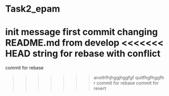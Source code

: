# Task2_epam
init message
first commit
changing README.md from develop
<<<<<<< HEAD
string for rebase with conflict
=======
commit for rebase
>>>>>>> anothfhjhggjhggfgf
quitfhgfhggfh
r commit for rebase
commit for revert
